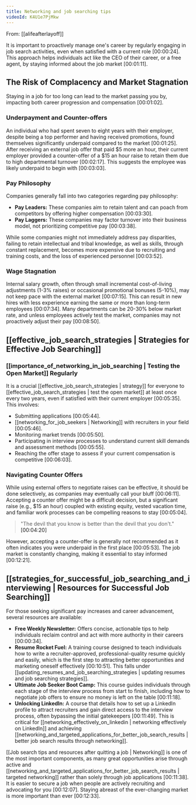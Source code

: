 ```yaml
---
title: Networking and job searching tips
videoId: K4U1e7PjMkw
---
```


From: [[alifeafterlayoff]] <br/> 

It is important to proactively manage one's career by regularly engaging in job search activities, even when satisfied with a current role <a class="yt-timestamp" data-t="00:00:24">[00:00:24]</a>. This approach helps individuals act like the CEO of their career, or a free agent, by staying informed about the job market <a class="yt-timestamp" data-t="00:01:11">[00:01:11]</a>.

## The Risk of Complacency and Market Stagnation

Staying in a job for too long can lead to the market passing you by, impacting both career progression and compensation <a class="yt-timestamp" data-t="00:01:02">[00:01:02]</a>.

### Underpayment and Counter-offers
An individual who had spent seven to eight years with their employer, despite being a top performer and having received promotions, found themselves significantly underpaid compared to the market <a class="yt-timestamp" data-t="00:01:25">[00:01:25]</a>. After receiving an external job offer that paid $5 more an hour, their current employer provided a counter-offer of a $15 an hour raise to retain them due to high departmental turnover <a class="yt-timestamp" data-t="00:02:17">[00:02:17]</a>. This suggests the employee was likely underpaid to begin with <a class="yt-timestamp" data-t="00:03:03">[00:03:03]</a>.

### Pay Philosophy
Companies generally fall into two categories regarding pay philosophy:
*   **Pay Leaders:** These companies aim to retain talent and can poach from competitors by offering higher compensation <a class="yt-timestamp" data-t="00:03:30">[00:03:30]</a>.
*   **Pay Laggers:** These companies may factor turnover into their business model, not prioritizing competitive pay <a class="yt-timestamp" data-t="00:03:38">[00:03:38]</a>.

While some companies might not immediately address pay disparities, failing to retain intellectual and tribal knowledge, as well as skills, through constant replacement, becomes more expensive due to recruiting and training costs, and the loss of experienced personnel <a class="yt-timestamp" data-t="00:03:52">[00:03:52]</a>.

### Wage Stagnation
Internal salary growth, often through small incremental cost-of-living adjustments (1-3% raises) or occasional promotional bonuses (5-10%), may not keep pace with the external market <a class="yt-timestamp" data-t="00:07:15">[00:07:15]</a>. This can result in new hires with less experience earning the same or more than long-term employees <a class="yt-timestamp" data-t="00:07:34">[00:07:34]</a>. Many departments can be 20-30% below market rate, and unless employees actively test the market, companies may not proactively adjust their pay <a class="yt-timestamp" data-t="00:08:50">[00:08:50]</a>.

## [[effective_job_search_strategies | Strategies for Effective Job Searching]]

### [[importance_of_networking_in_job_searching | Testing the Open Market]] Regularly
It is a crucial [[effective_job_search_strategies | strategy]] for everyone to [[effective_job_search_strategies | test the open market]] at least once every two years, even if satisfied with their current employer <a class="yt-timestamp" data-t="00:05:35">[00:05:35]</a>. This involves:
*   Submitting applications <a class="yt-timestamp" data-t="00:05:44">[00:05:44]</a>.
*   [[networking_for_job_seekers | Networking]] with recruiters in your field <a class="yt-timestamp" data-t="00:05:46">[00:05:46]</a>.
*   Monitoring market trends <a class="yt-timestamp" data-t="00:05:50">[00:05:50]</a>.
*   Participating in interview processes to understand current skill demands and assessment methods <a class="yt-timestamp" data-t="00:05:55">[00:05:55]</a>.
*   Reaching the offer stage to assess if your current compensation is competitive <a class="yt-timestamp" data-t="00:06:03">[00:06:03]</a>.

### Navigating Counter Offers
While using external offers to negotiate raises can be effective, it should be done selectively, as companies may eventually call your bluff <a class="yt-timestamp" data-t="00:06:11">[00:06:11]</a>. Accepting a counter offer might be a difficult decision, but a significant raise (e.g., $15 an hour) coupled with existing equity, vested vacation time, and familiar work processes can be compelling reasons to stay <a class="yt-timestamp" data-t="00:05:04">[00:05:04]</a>.

> "The devil that you know is better than the devil that you don't." <a class="yt-timestamp" data-t="00:04:20">[00:04:20]</a>

However, accepting a counter-offer is generally not recommended as it often indicates you were underpaid in the first place <a class="yt-timestamp" data-t="00:05:53">[00:05:53]</a>. The job market is constantly changing, making it essential to stay informed <a class="yt-timestamp" data-t="00:12:21">[00:12:21]</a>.

## [[strategies_for_successful_job_searching_and_interviewing | Resources for Successful Job Searching]]

For those seeking significant pay increases and career advancement, several resources are available:

*   **Free Weekly Newsletter:** Offers concise, actionable tips to help individuals reclaim control and act with more authority in their careers <a class="yt-timestamp" data-t="00:00:34">[00:00:34]</a>.
*   **Resume Rocket Fuel:** A training course designed to teach individuals how to write a recruiter-approved, professional-quality resume quickly and easily, which is the first step to attracting better opportunities and marketing oneself effectively <a class="yt-timestamp" data-t="00:10:51">[00:10:51]</a>. This falls under [[updating_resumes_and_job_searching_strategies | updating resumes and job searching strategies]].
*   **Ultimate Job Seeker Boot Camp:** This course guides individuals through each stage of the interview process from start to finish, including how to negotiate job offers to ensure no money is left on the table <a class="yt-timestamp" data-t="00:11:18">[00:11:18]</a>.
*   **Unlocking LinkedIn:** A course that details how to set up a LinkedIn profile to attract recruiters and gain direct access to the interview process, often bypassing the initial gatekeepers <a class="yt-timestamp" data-t="00:11:49">[00:11:49]</a>. This is critical for [[networking_effectively_on_linkedin | networking effectively on LinkedIn]] and achieving [[networking_and_targeted_applications_for_better_job_search_results | better job search results through networking]].

[[Job search tips and resources after quitting a job | Networking]] is one of the most important components, as many great opportunities arise through active and [[networking_and_targeted_applications_for_better_job_search_results | targeted networking]] rather than solely through job applications <a class="yt-timestamp" data-t="00:11:38">[00:11:38]</a>. It is easier to secure a job when people are actively recruiting and advocating for you <a class="yt-timestamp" data-t="00:12:07">[00:12:07]</a>. Staying abreast of the ever-changing market is more important than ever <a class="yt-timestamp" data-t="00:12:33">[00:12:33]</a>.